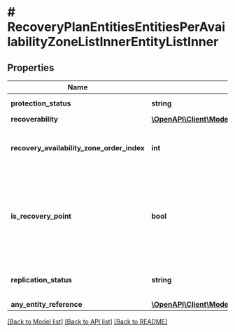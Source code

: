 # # RecoveryPlanEntitiesEntitiesPerAvailabilityZoneListInnerEntityListInner

## Properties

Name | Type | Description | Notes
------------ | ------------- | ------------- | -------------
**protection_status** | **string** | Protection status of the entity. | [optional]
**recoverability** | [**\OpenAPI\Client\Model\RecoveryPlanEntitiesEntitiesPerAvailabilityZoneListInnerEntityListInnerRecoverability**](RecoveryPlanEntitiesEntitiesPerAvailabilityZoneListInnerEntityListInnerRecoverability.md) |  | [optional]
**recovery_availability_zone_order_index** | **int** | Index of recovery Availability Zone order for this entity in availability_zone_order_list. Index starts at 0. | [optional]
**is_recovery_point** | **bool** | On the Availability Zone, whether the live entity is present or the Recovery Points for the entity are present. This will be set to true, only if the Recovery Points for the entity are present on the Availability Zone and not the live entity. |
**replication_status** | **string** | Replication status of the entity for which synchronous replication is enabled. | [optional]
**any_entity_reference** | [**\OpenAPI\Client\Model\Reference**](Reference.md) |  |

[[Back to Model list]](../../README.md#models) [[Back to API list]](../../README.md#endpoints) [[Back to README]](../../README.md)
